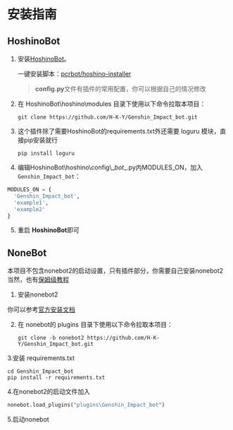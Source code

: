# 安装指南

## HoshinoBot

1. 安装[HoshinoBot](https://github.com/Ice-Cirno/HoshinoBot)。

   一键安装脚本：[pcrbot/hoshino-installer](https://github.com/pcrbot/hoshino-installer)

   > **config.py**文件有插件的常用配置，你可以根据自己的情况修改

2. 在 HoshinoBot\hoshino\modules 目录下使用以下命令拉取本项目：

   ```shell
   git clone https://github.com/H-K-Y/Genshin_Impact_bot.git
   ```
   
3. 这个插件除了需要HoshinoBot的requirements.txt外还需要 loguru 模块，直接pip安装就行

   ```shell
   pip install loguru
   ```

4. 编辑HoshinoBot\\hoshino\\config\\\__bot__.py内MODULES_ON，加入`Genshin_Impact_bot`：

  ```python
  MODULES_ON = {
    'Genshin_Impact_bot',
    'example1',
    'example2'
  }
  ```

5. 重启 **HoshinoBot**即可



## NoneBot

本项目不包含nonebot2的启动设置，只有插件部分，你需要自己安装nonebot2
当然，也有[保姆级教程](https://blog.wansn.top/index.php/archives/3/ "不能再细了吧")

1. 安装nonebot2

 你可以参考[官方安装文档](https://v2.nonebot.dev/next/guide/installation.html)


2. 在 nonebot的 plugins 目录下使用以下命令拉取本项目：

   ```shell
   git clone -b nonebot2 https://github.com/H-K-Y/Genshin_Impact_bot.git
   ```
   
3.安装 requirements.txt

   ```shell
   cd Genshin_Impact_bot
   pip install -r requirements.txt 
   ```

4.在nonebot2的启动文件加入
   ```python
   nonebot.load_plugins("plugins\Genshin_Impact_bot")
   ```

5.启动nonebot

